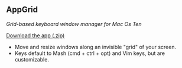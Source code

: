AppGrid
-------

*Grid-based keyboard window manager for Mac Os Ten*

[Download the app (.zip)](https://github.com/sdegutis/AppGrid/releases/download/1.0.3/AppGrid.zip)

- Move and resize windows along an invisible "grid" of your screen.
- Keys default to Mash (cmd + ctrl + opt) and Vim keys, but are customizable.
